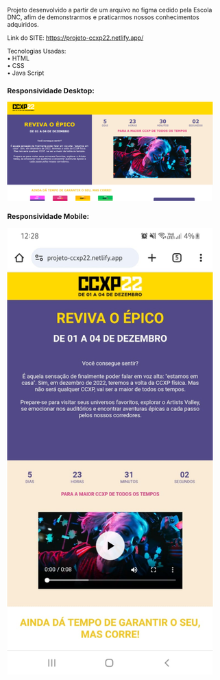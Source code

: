 Projeto desenvolvido a partir de um arquivo no figma cedido pela Escola DNC, afim de demonstrarmos e praticarmos nossos conhecimentos adquiridos.

Link do SITE: https://projeto-ccxp22.netlify.app/

Tecnologias Usadas: <br>
• HTML <br>
• CSS <br>
• Java Script

### Responsividade Desktop:
<img src="/readme/responsividade-desktop.png" width="480px">

### Responsividade Mobile:
<img src="/readme/responsividade-mobile.png" width="480px">
